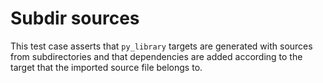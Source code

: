 # Subdir sources

This test case asserts that `py_library` targets are generated with sources from
subdirectories and that dependencies are added according to the target that the
imported source file belongs to.
